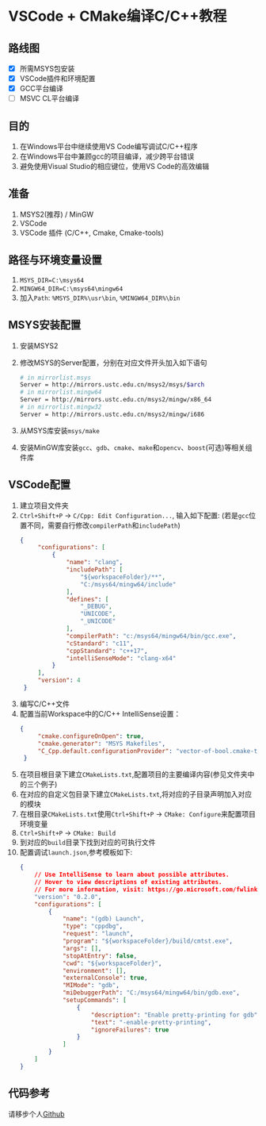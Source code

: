 # VSCode + CMake编译C/C++教程


## 路线图
- [x] 所需MSYS包安装
- [x] VSCode插件和环境配置
- [x] GCC平台编译
- [ ] MSVC CL平台编译

## 目的
1. 在Windows平台中继续使用VS Code编写调试C/C++程序
2. 在Windows平台中兼顾gcc的项目编译，减少跨平台错误
3. 避免使用Visual Studio的相应键位，使用VS Code的高效编辑


## 准备
1. MSYS2(推荐) / MinGW
2. VSCode
3. VSCode 插件 (C/C++, Cmake, Cmake-tools)

## 路径与环境变量设置
1. `MSYS_DIR=C:\msys64`
2. `MINGW64_DIR=C:\msys64\mingw64`
3. 加入`Path`: `%MSYS_DIR%\usr\bin`, `%MINGW64_DIR%\bin`

## MSYS安装配置
1. 安装MSYS2
2. 修改MSYS的Server配置，分别在对应文件开头加入如下语句
    ```bash
    # in mirrorlist.msys
    Server = http://mirrors.ustc.edu.cn/msys2/msys/$arch 
    # in mirrorlist.mingw64
    Server = http://mirrors.ustc.edu.cn/msys2/mingw/x86_64
    # in mirrorlist.mingw32
    Server = http://mirrors.ustc.edu.cn/msys2/mingw/i686
    ```

3. 从MSYS库安装`msys/make`
4. 安装MinGW库安装`gcc`、`gdb`、`cmake`、`make`和`opencv`、`boost`(可选)等相关组件库


## VSCode配置
1. 建立项目文件夹
2. `Ctrl+Shift+P` -> `C/Cpp: Edit Configuration...`, 输入如下配置: (若是`gcc`位置不同，需要自行修改`compilerPath`和`includePath`)
   ```json
   {
        "configurations": [
            {
                "name": "clang",
                "includePath": [
                    "${workspaceFolder}/**",
                    "C:/msys64/mingw64/include"
                ],
                "defines": [
                    "_DEBUG",
                    "UNICODE",
                    "_UNICODE"
                ],
                "compilerPath": "c:/msys64/mingw64/bin/gcc.exe", 
                "cStandard": "c11",
                "cppStandard": "c++17",
                "intelliSenseMode": "clang-x64"
            }
        ],
        "version": 4
    }
   ```
3. 编写C/C++文件
4. 配置当前Workspace中的C/C++ IntelliSense设置：
   ```json
   {
        "cmake.configureOnOpen": true,
        "cmake.generator": "MSYS Makefiles",
        "C_Cpp.default.configurationProvider": "vector-of-bool.cmake-tools"
    }
   ```
5. 在项目根目录下建立`CMakeLists.txt`,配置项目的主要编译内容(参见文件夹中的三个例子)
6. 在对应的自定义包目录下建立`CMakeLists.txt`,将对应的子目录声明加入对应的模块
7. 在根目录`CMakeLists.txt`使用`Ctrl+Shift+P` -> `CMake: Configure`来配置项目环境变量
8. `Ctrl+Shift+P` -> `CMake: Build`
9.  到对应的`build`目录下找到对应的可执行文件
10. 配置调试`launch.json`,参考模板如下:
    ```json
    {
        // Use IntelliSense to learn about possible attributes.
        // Hover to view descriptions of existing attributes.
        // For more information, visit: https://go.microsoft.com/fwlink/?linkid=830387
        "version": "0.2.0",
        "configurations": [
            {
                "name": "(gdb) Launch",
                "type": "cppdbg",
                "request": "launch",
                "program": "${workspaceFolder}/build/cmtst.exe",
                "args": [],
                "stopAtEntry": false,
                "cwd": "${workspaceFolder}",
                "environment": [],
                "externalConsole": true,
                "MIMode": "gdb",
                "miDebuggerPath": "C:/msys64/mingw64/bin/gdb.exe",
                "setupCommands": [
                    {
                        "description": "Enable pretty-printing for gdb",
                        "text": "-enable-pretty-printing",
                        "ignoreFailures": true
                    }
                ]
            }
        ]
    }
    ```
## 代码参考
请移步个人[Github](https://github.com/russellfei/cmake_vscode.git)